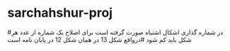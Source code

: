 # sarchahshur-proj
#در شماره گذاری اشکال اشتباه صورت گرفته است برای اصلاح یک شماره از عدد هر شکل باید کم شود
#درواقع شکل 13 در همان شکل 12 در پایان نامه است
